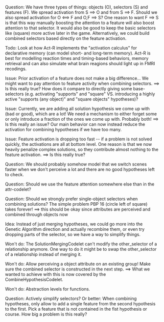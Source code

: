 Question: We have three types of things: objects (O), selectors (S) and features (F). We spread activation from S ==> O and from S ==> F. Should we also spread activation for O <==> F and O,F ==> S? One reason to want F ==> S is that this way manually boosting the attention to a feature will also boost attention to that selector. It would also be good to keep the basic selectors like (square) more active later in the game.
Alternatively, we could build combined selectors based directly on the feature activation.

Todo: Look at how Act-R implements the "activation calculus" for declarative memory (can model short- and long-term memory). Act-R is best for modelling reaction times and timing-based behaviors, memory retrieval and can also simulate what brain reagions should light up in FMRI recodings.

Issue: Prior activation of a feature does not make a big difference... We might want to pay attention to feature activity when combining selectors.
==> Is this really true? How does it compare to directly giving some base-selectors (e.g. activating "supports" and "square" VS. introducing a highly active "supports (any object)" and "square objects" hypotheses)?

Issue: Currently, we are adding all solution hypothesis we come up with (bad or good), which are a lot! We need a mechanism to either forget some or only introduce a fraction of the ones we come up with. Probably both!
==> Is this really an issue? Our main behavior can now instead reduce the activation for combining hypotheses if we have too many.

Issue: Feature activation is dropping too fast -- if a problem is not solved quickly, the activations are all at bottom level. One reason is that we now heavily penalize complex solutions, so they contribute almost nothing to the feature activation.
==> Is this really true?

Question: We should probably somehow model that we switch scenes faster when we don't perceive a lot and there are no good hypotheses left to check.

Question: Should we use the feature attention somewhere else than in the attr-codelet?

Question: Should we strongly prefer single-object selectors when combining solutions? The simple problem PBP 16 (circle left of square) takes forever!
==> this should be okay since attributes are perceived and combined through objects now

Idea: Instead of just merging hypotheses, we could go more into the Genetic Algorithm direction and actually recombine them, or even try dropping parts of the selector, so we have a way to simplify things.

Won't do: The SolutionMergingCodelet can't modify the other_selector of a relationship anymore. One way to do it might be to swap the other_selector of a relationship instead of merging it.

Won't do: Allow perceiving a object attribute on an existing group! Make sure the combined selector is constructed in the next step.
==> What we wanted to achieve with this is now covered by the CombineHypothesisCodelet.

Won't do: Abstraction levels for functions.

Question: Actively simplify selectors? Or better: When combining hypotheses, only allow to add a single feature from the second hypothesis to the first. Pick a feature that is not contained in the fist hypothesis or course.
How big a problem is this really?
